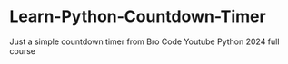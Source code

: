 # Learn-Python-Countdown-Timer
Just a simple countdown timer from Bro Code Youtube Python 2024 full course
